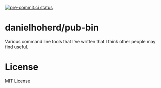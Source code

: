 [![pre-commit.ci status](https://results.pre-commit.ci/badge/github/danielhoherd/pub-bin/main.svg)](https://results.pre-commit.ci/latest/github/danielhoherd/pub-bin/main)

# danielhoherd/pub-bin

Various command line tools that I've written that I think other people may find useful.

# License

MIT License
